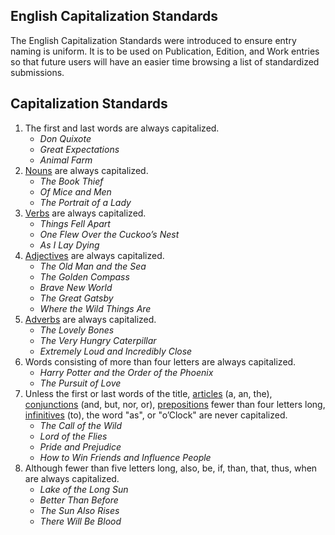 English Capitalization Standards
---------------

The English Capitalization Standards were introduced to ensure entry naming is uniform. It is to be used on Publication, Edition, and Work entries so that future users will have an easier time browsing a list of standardized submissions.

Capitalization Standards
---------------

1. The first and last words are always capitalized.
	+ *Don Quixote*
	+ *Great Expectations*
	+ *Animal Farm*
2. [Nouns](http://partofspeech.org/noun) are always capitalized.
	+ *The Book Thief*
	+ *Of Mice and Men*
	+ *The Portrait of a Lady*
3. [Verbs](http://partofspeech.org/verb) are always capitalized.
	+ *Things Fell Apart*
	+ *One Flew Over the Cuckoo’s Nest*
	+ *As I Lay Dying*
4. [Adjectives](http://partofspeech.org/adjective/) are always capitalized.
	+ *The Old Man and the Sea*
	+ *The Golden Compass*
	+ *Brave New World*
	+ *The Great Gatsby*
	+ *Where the Wild Things Are*
5. [Adverbs](http://partofspeech.org/adverb) are always capitalized.
	+ *The Lovely Bones*
	+ *The Very Hungry Caterpillar*
	+ *Extremely Loud and Incredibly Close*
6. Words consisting of more than four letters are always capitalized.
	+ *Harry Potter and the Order of the Phoenix*
	+ *The Pursuit of Love*
7. Unless the first or last words of the title, [articles](http://www.grammarly.com/handbook/grammar/articles/) (a, an, the), [conjunctions](http://partofspeech.org/conjunction) (and, but, nor, or), [prepositions](http://partofspeech.org/preposition) fewer than four letters long, [infinitives](https://owl.english.purdue.edu/owl/resource/627/03/) (to), the word "as", or "o’Clock" are never capitalized.
	+ *The Call of the Wild*
	+ *Lord of the Flies*
	+ *Pride and Prejudice*
	+ *How to Win Friends and Influence People*
8. Although fewer than five letters long, also, be, if, than, that, thus, when are always capitalized.
	+ *Lake of the Long Sun*
	+ *Better Than Before*
	+ *The Sun Also Rises*
	+ *There Will Be Blood*
